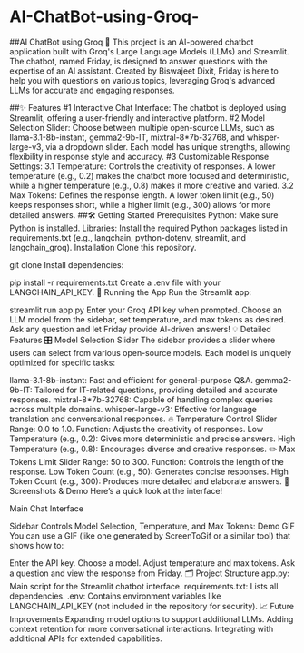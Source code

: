 # AI-ChatBot-using-Groq-


##AI ChatBot using Groq 🚀
This project is an AI-powered chatbot application built with Groq's Large Language Models (LLMs) and Streamlit. The chatbot, named Friday, is designed to answer questions with the expertise of an AI assistant. Created by Biswajeet Dixit, Friday is here to help you with questions on various topics, leveraging Groq's advanced LLMs for accurate and engaging responses.

##✨ Features
#1 Interactive Chat Interface: The chatbot is deployed using Streamlit, offering a user-friendly and interactive platform.
#2 Model Selection Slider: Choose between multiple open-source LLMs, such as llama-3.1-8b-instant, gemma2-9b-IT, mixtral-8*7b-32768, and whisper-large-v3, via a dropdown slider. Each model has unique strengths, allowing flexibility in response style and accuracy.
#3 Customizable Response Settings:
3.1 Temperature: Controls the creativity of responses. A lower temperature (e.g., 0.2) makes the chatbot more focused and deterministic, while a higher temperature (e.g., 0.8) makes it more creative and varied.
3.2 Max Tokens: Defines the response length. A lower token limit (e.g., 50) keeps responses short, while a higher limit (e.g., 300) allows for more detailed answers.
##🛠️ Getting Started
Prerequisites
Python: Make sure Python is installed.
Libraries: Install the required Python packages listed in requirements.txt (e.g., langchain, python-dotenv, streamlit, and langchain_groq).
Installation
Clone this repository.

git clone <repository-url>
Install dependencies:

pip install -r requirements.txt
Create a .env file with your LANGCHAIN_API_KEY.
🚀 Running the App
Run the Streamlit app:

streamlit run app.py
Enter your Groq API key when prompted.
Choose an LLM model from the sidebar, set temperature, and max tokens as desired.
Ask any question and let Friday provide AI-driven answers!
💡 Detailed Features
🎛️ Model Selection Slider
The sidebar provides a slider where users can select from various open-source models. Each model is uniquely optimized for specific tasks:

llama-3.1-8b-instant: Fast and efficient for general-purpose Q&A.
gemma2-9b-IT: Tailored for IT-related questions, providing detailed and accurate responses.
mixtral-8*7b-32768: Capable of handling complex queries across multiple domains.
whisper-large-v3: Effective for language translation and conversational responses.
🔥 Temperature Control
Slider Range: 0.0 to 1.0.
Function: Adjusts the creativity of responses.
Low Temperature (e.g., 0.2): Gives more deterministic and precise answers.
High Temperature (e.g., 0.8): Encourages diverse and creative responses.
✏️ Max Tokens Limit
Slider Range: 50 to 300.
Function: Controls the length of the response.
Low Token Count (e.g., 50): Generates concise responses.
High Token Count (e.g., 300): Produces more detailed and elaborate answers.
📸 Screenshots & Demo
Here’s a quick look at the interface!

Main Chat Interface

Sidebar Controls
Model Selection, Temperature, and Max Tokens:
Demo GIF
You can use a GIF (like one generated by ScreenToGif or a similar tool) that shows how to:

Enter the API key.
Choose a model.
Adjust temperature and max tokens.
Ask a question and view the response from Friday.
🗂️ Project Structure
app.py: Main script for the Streamlit chatbot interface.
requirements.txt: Lists all dependencies.
.env: Contains environment variables like LANGCHAIN_API_KEY (not included in the repository for security).
📈 Future Improvements
Expanding model options to support additional LLMs.
Adding context retention for more conversational interactions.
Integrating with additional APIs for extended capabilities.
